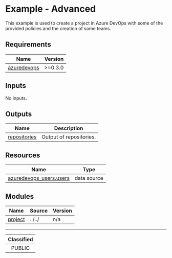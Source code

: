 # Example - Advanced

This example is used to create a project in Azure DevOps with some of the provided policies and the creation of some teams.

<!-- BEGIN_TF_DOCS -->
## Requirements

| Name | Version |
|------|---------|
| <a name="requirement_azuredevops"></a> [azuredevops](#requirement\_azuredevops) | >=0.3.0 |

## Inputs

No inputs.

## Outputs

| Name | Description |
|------|-------------|
| <a name="output_repositories"></a> [repositories](#output\_repositories) | Output of repositories. |

## Resources

| Name | Type |
|------|------|
| [azuredevops_users.users](https://registry.terraform.io/providers/microsoft/azuredevops/latest/docs/data-sources/users) | data source |

## Modules

| Name | Source | Version |
|------|--------|---------|
| <a name="module_project"></a> [project](#module\_project) | ../../ | n/a |
<!-- END_TF_DOCS -->
_______________
| Classified  |
| :---------: |
|   PUBLIC    |